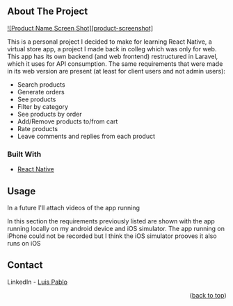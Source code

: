 
<!-- ABOUT THE PROJECT -->
## About The Project

[![Product Name Screen Shot][product-screenshot]](https://example.com)

This is a personal project I decided to make for learning React Native, a virtual store app, a project I made back in colleg which was only for web. This app
has its own backend (and web frontend) restructured in Laravel, which it uses for API consumption. The same requirements that were made in its web version are
present (at least for client users and not admin users):

* Search products
* Generate orders
* See products
* Filter by category
* See products by order
* Add/Remove products to/from cart
* Rate products
* Leave comments and replies from each product


### Built With

* [React Native](https://reactnative.dev/)

<!-- USAGE EXAMPLES -->
## Usage

In a future I'll attach videos of the app running

In this section the requirements previously listed are shown with the app running locally on my android device and iOS simulator. The app running on iPhone could not
be recorded but I think the iOS simulator prooves it also runs on iOS


<!-- CONTACT -->
## Contact

LinkedIn - [Luis Pablo](https://www.linkedin.com/in/luis-pablo-monge-886894119/)

<p align="right">(<a href="#top">back to top</a>)</p>

